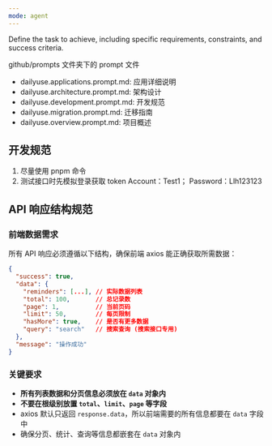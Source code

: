 ```yaml
---
mode: agent
---
```


Define the task to achieve, including specific requirements, constraints, and success criteria.

github/prompts 文件夹下的 prompt 文件

- dailyuse.applications.prompt.md: 应用详细说明
- dailyuse.architecture.prompt.md: 架构设计
- dailyuse.development.prompt.md: 开发规范
- dailyuse.migration.prompt.md: 迁移指南
- dailyuse.overview.prompt.md: 项目概述

## 开发规范

1. 尽量使用 pnpm 命令
2. 测试接口时先模拟登录获取 token
   Account：Test1；
   Password：Llh123123

## API 响应结构规范

### 前端数据需求

所有 API 响应必须遵循以下结构，确保前端 axios 能正确获取所需数据：

```json
{
  "success": true,
  "data": {
    "reminders": [...], // 实际数据列表
    "total": 100,       // 总记录数
    "page": 1,          // 当前页码
    "limit": 50,        // 每页限制
    "hasMore": true,    // 是否有更多数据
    "query": "search"   // 搜索查询 (搜索接口专用)
  },
  "message": "操作成功"
}
```

### 关键要求

- **所有列表数据和分页信息必须放在 `data` 对象内**
- **不要在根级别放置 `total`、`limit`、`page` 等字段**
- axios 默认只返回 `response.data`，所以前端需要的所有信息都要在 `data` 字段中
- 确保分页、统计、查询等信息都嵌套在 `data` 对象内
